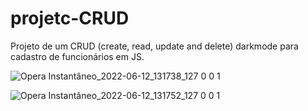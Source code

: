 # projetc-CRUD
 Projeto de um CRUD (create, read, update and delete) darkmode para cadastro de funcionários em JS.
 
 ![Opera Instantâneo_2022-06-12_131738_127 0 0 1](https://user-images.githubusercontent.com/104230562/173244442-3f3a11cd-5345-42e2-9e45-18d7789eaf3a.png)
 
 ![Opera Instantâneo_2022-06-12_131752_127 0 0 1](https://user-images.githubusercontent.com/104230562/173244444-638b79f8-0eb2-4c17-bd2e-5d87892faffc.png)


